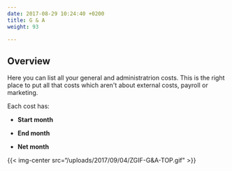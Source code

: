 ```yaml
---
date: 2017-08-29 10:24:40 +0200
title: G & A
weight: 93

---
```

## Overview

Here you can list all your general and administratrion costs. This is the right place to put all that costs which aren't about external costs, payroll or marketing.

Each cost has:

* **Start month**

* **End month**

* **Net month**

{{< img-center src=“/uploads/2017/09/04/ZGIF-G&A-TOP.gif" >}}
